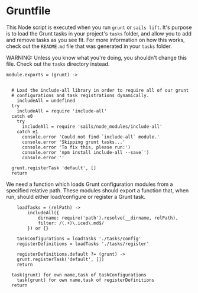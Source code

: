 
Gruntfile
=========

This Node script is executed when you run `grunt` or `sails lift`. It's purpose is to load the
Grunt tasks in your project's `tasks` folder, and allow you to add and remove tasks as you see fit.
For more information on how this works, check out the `README.md` file that was generated in
your `tasks` folder.

WARNING:
Unless you know what you're doing, you shouldn't change this file. Check out the `tasks` directory
instead.


    module.exports = (grunt) ->


      # Load the include-all library in order to require all of our grunt
      # configurations and task registrations dynamically.
    	includeAll = undefined
      try
        includeAll = require 'include-all'
      catch e0
        try
          includeAll = require 'sails/node_modules/include-all'
        catch e1
          console.error 'Could not find `include-all` module.'
          console.error 'Skipping grunt tasks...'
          console.error 'To fix this, please run:')
          console.error 'npm install include-all --save`')
          console.error ''

      grunt.registerTask 'default', []
      return

We need a function which loads Grunt configuration modules from a specified relative path. These
modules should export a function that, when run, should either load/configure or register a Grunt task.

    	loadTasks = (relPath) ->
    		includeAll({
    			dirname: require('path').resolve(__dirname, relPath),
    			filter: /(.+)\.iced\.md$/
    		}) or {}

    	taskConfigurations = loadTasks './tasks/config'
  		registerDefinitions = loadTasks './tasks/register'

  		registerDefinitions.default ?= (grunt) ->
        grunt.registerTask('default', [])
        return

      task(grunt) for own name,task of taskConfigurations
    	task(grunt) for own name,task of registerDefinitions
      return

